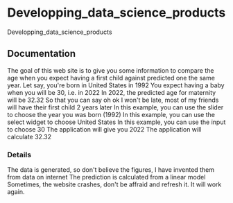 # Developping_data_science_products
Developping_data_science_products

## Documentation
The goal of this web site is to give you some information to compare the age when you expect having a first child against predicted one the same year.
Let say, you're born in United States in 1992
You expect having a baby when you will be 30, i.e. in 2022
In 2022, the predicted age for maternity will be 32.32
So that you can say oh ok I won't be late, most of my friends will have their first child 2 years later
In this example, you can use the slider to choose the year you was born (1992)
In this example, you can use the select widget to choose United States
In this example, you can use the input to choose 30
The application will give you 2022
The application will calculate 32.32
### Details
The data is generated, so don't believe the figures, I have invented them from data on internet
The prediction is calculated from a linear model
Sometimes, the website crashes, don't be affraid and refresh it. It will work again.
